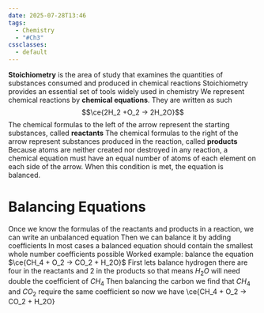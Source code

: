 ```yaml
---
date: 2025-07-28T13:46
tags:
  - Chemistry
  - "#Ch3"
cssclasses:
  - default
---
```

**Stoichiometry** is the area of study that examines the quantities of substances consumed and produced in chemical reactions
Stoichiometry provides an essential set of tools widely used in chemistry
We represent chemical reactions by **chemical equations**. They are written as such $$\ce{2H_2 +O_2 -> 2H_2O}$$
The chemical formulas to the left of the arrow represent the starting substances, called **reactants**
The chemical formulas to the right of the arrow represent substances produced in the reaction, called **products**
Because atoms are neither created nor destroyed in any reaction, a chemical equation must have an equal number of atoms of each element on each side of the arrow. When this condition is met, the equation is balanced.

# Balancing Equations
Once we know the formulas of the reactants and products in a reaction, we can write
an unbalanced equation
Then we can balance it by adding coefficients
In most cases a balanced equation should contain the smallest whole number coefficients possible
Worked example:
balance the equation $\ce{CH_4 + O_2 -> CO_2 + H_2O}$
First lets balance hydrogen there are four in the reactants and 2 in the products so that means $H_2O$ will need double the coefficient of $CH_4$ 
Then balancing the carbon we find that $CH_4$ and $CO_2$ require the same coefficient
so now we have \ce{CH_4 + O_2 -> CO_2 + H_2O}